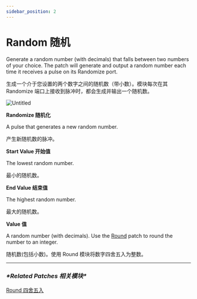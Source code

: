 ```yaml
---
sidebar_position: 2
---
```


# Random 随机

Generate a random number (with decimals) that falls between two numbers of your choice. The patch will generate and output a random number each time it receives a pulse on its Randomize port.

生成一个介于您设置的两个数字之间的随机数（带小数）。模块每次在其 Randomize 端口上接收到脉冲时，都会生成并输出一个随机数。

![Untitled](https://s3.us-west-2.amazonaws.com/secure.notion-static.com/be3d20d4-c4cc-49d5-9435-d047ca507cd5/Untitled.png?X-Amz-Algorithm=AWS4-HMAC-SHA256&X-Amz-Content-Sha256=UNSIGNED-PAYLOAD&X-Amz-Credential=AKIAT73L2G45EIPT3X45%2F20220602%2Fus-west-2%2Fs3%2Faws4_request&X-Amz-Date=20220602T181905Z&X-Amz-Expires=86400&X-Amz-Signature=38875cd8ad014c1f6fcdbc23e1fa396002dadcb940fdad2d1d18b47eced3c4a8&X-Amz-SignedHeaders=host&response-content-disposition=filename%20%3D%22Untitled.png%22&x-id=GetObject)

**Randomize 随机化**

A pulse that generates a new random number.

产生新随机数的脉冲。

**Start Value 开始值**

The lowest random number.

最小的随机数。

**End Value 结束值**

The highest random number.

最大的随机数。

**Value 值**

A random number (with decimals). Use the [Round](https://www.notion.so/Round-c7e0fed9dca4490892e8aec69bb2dfd2) patch to round the number to an integer.

随机数(包括小数)。使用 Round 模块将数字四舍五入为整数。

------

### ***\*Related Patches 相关模块\****

[Round 四舍五入](https://www.notion.so/Round-c7e0fed9dca4490892e8aec69bb2dfd2)
